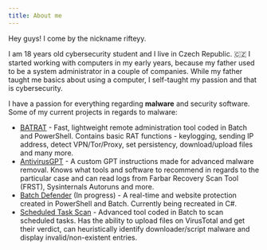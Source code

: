 ```yaml
---
title: About me
---
```


Hey guys! I come by the nickname rifteyy.

I am 18 years old cybersecurity student and I live in Czech Republic. 🇨🇿 I started working with computers in my early years, because my father used to be a system administrator in a couple of companies. While my father taught me basics about using a computer, I self-taught my passion and that is cybersecurity. 

I have a passion for everything regarding **malware** and security software.
Some of my current projects in regards to malware: 

- [BATRAT](https://github.com/rifteyy/batrat) - Fast, lightweight remote administration tool coded in Batch and PowerShell. Contains basic RAT functions - keylogging, sending IP address, detect VPN/Tor/Proxy, set persistency, download/upload files and many more.
- [AntivirusGPT](https://github.com/rifteyy/antivirusgpt) - A custom GPT instructions made for advanced malware removal. Knows what tools and software to recommend in regards to the particular case and can read logs from Farbar Recovery Scan Tool (FRST), Sysinternals Autoruns and more.
- [Batch Defender](https://github.com/rifteyy/batch-defender) (In progress) - A real-time and website protection created in PowerShell and Batch. Currently being recreated in C#.
- [Scheduled Task Scan](https://github.com/rifteyy/scheduled-task-scan) - Advanced tool coded in Batch to scan scheduled tasks. Has the ability to upload files on VirusTotal and get their verdict, can heuristically identify downloader/script malware and display invalid/non-existent entries.
